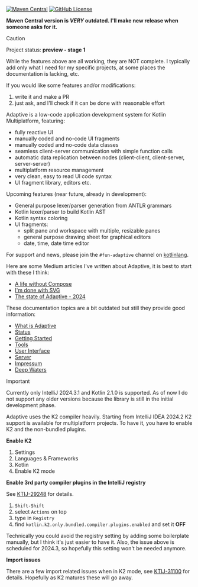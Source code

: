 [![Maven Central](https://img.shields.io/maven-central/v/fun.adaptive/adaptive-core)](https://mvnrepository.com/artifact/fun.adaptive/adaptive-core)
[![GitHub License](https://img.shields.io/badge/license-Apache%20License%202.0-blue.svg?style=flat)](http://www.apache.org/licenses/LICENSE-2.0)

**Maven Central version is _VERY_ outdated. I'll make new release when someone asks for it.**

> [!CAUTION]
>
> Project status: **preview - stage 1**
>
> While the features above are all working, they are NOT complete. I typically add only what I need
> for my specific projects, at some places the documentation is lacking, etc.
>
> If you would like some features and/or modifications:
>
> 1) write it and make a PR
> 2) just ask, and I'll check if it can be done with reasonable effort
>

Adaptive is a low-code application development system for Kotlin Multiplatform, featuring:

- fully reactive UI
- manually coded and no-code UI fragments
- manually coded and no-code data classes
- seamless client-server communication with simple function calls
- automatic data replication between nodes (client-client, client-server, server-server)
- multiplatform resource management
- very clean, easy to read UI code syntax
- UI fragment library, editors etc.

Upcoming features (near future, already in development):

- General purpose lexer/parser generation from ANTLR grammars
- Kotlin lexer/parser to build Kotlin AST
- Kotlin syntax coloring
- UI fragments:
  - split pane and workspace with multiple, resizable panes 
  - general purpose drawing sheet for graphical editors
  - date, time, date time editor

For support and news, please join the `#fun-adaptive` channel on [kotlinlang](https://slack-chats.kotlinlang.org/).

Here are some Medium articles I've written about Adaptive, it is best to start with these I think:

* [A life without Compose](https://medium.com/@tiz_26128/a-life-without-compose-5b77a9a8129f)
* [I'm done with SVG](https://medium.com/@tiz_26128/im-done-with-svg-f3339118dcde)
* [The state of Adaptive - 2024](https://medium.com/@tiz_26128/the-state-of-adaptive-2024-6a6fca3d632b)

These documentation topics are a bit outdated but still they provide good information:

* [What is Adaptive](./doc/what-is-adaptive.md)
* [Status](./doc/status.md)
* [Getting Started](./doc/getting-started.md)
* [Tools](./doc/tools.md)
* [User Interface](./doc/ui/readme.md)
* [Server](./doc/server/readme.md)
* [Impressum](./doc/impressum.md)
* [Deep Waters](./doc/internals)

> [!IMPORTANT]
>
> Currently only IntelliJ 2024.3.1 and Kotlin 2.1.0 is supported. As of now I do not support any older versions
> because the library is still in the initial development phase.
> 
> Adaptive uses the K2 compiler heavily. Starting from IntelliJ IDEA 2024.2 K2 support is available for multiplatform
> projects. To have it, you have to enable K2 and the non-bundled plugins.

**Enable K2**

1. Settings
2. Languages & Frameworks
3. Kotlin
4. Enable K2 mode

 
**Enable 3rd party compiler plugins in the IntelliJ registry**

See [KTIJ-29248](https://youtrack.jetbrains.com/issue/KTIJ-29248/K2-IDE-Enable-non-bundled-compiler-plugins-in-IDE-by-default) for details.

1. `Shift-Shift`
2. select `Actions` on top
3. type in `Registry`
4. find `kotlin.k2.only.bundled.compiler.plugins.enabled` and set it **OFF**
 
Technically you could avoid the registry setting by adding some boilerplate manually, but I think it's just
easier to have it. Also, the issue above is scheduled for 2024.3, so hopefully this setting won't be needed
anymore.

**Import issues**

There are a few import related issues when in K2 mode, see [KTIJ-31100](https://youtrack.jetbrains.com/issue/KTIJ-31100/K2-Incorrect-auto-completion-for-escaped-package-names)
for details. Hopefully as K2 matures these will go away.
